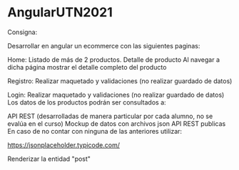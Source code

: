 # AngularUTN2021

Consigna:

Desarrollar en angular un ecommerce con las siguientes paginas:

Home: Listado de más de 2 productos. 
Detalle de producto
Al navegar a dicha página mostrar el detalle completo del producto

Registro:
Realizar maquetado y validaciones (no realizar guardado de datos)

Login:
Realizar maquetado y validaciones (no realizar guardado de datos)
Los datos de los productos podrán ser consultados a:

API REST (desarrolladas de manera particular por cada alumno, no se evalúa en el curso)
Mockup de datos con archivos json
API REST publicas
En caso de no contar con ninguna de las anteriores utilizar:

https://jsonplaceholder.typicode.com/

Renderizar la entidad "post"
